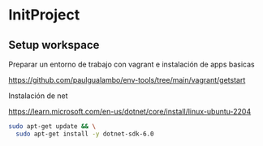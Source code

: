 # InitProject

## Setup workspace

Preparar un entorno de trabajo con vagrant e instalación de apps basicas

https://github.com/paulgualambo/env-tools/tree/main/vagrant/getstart


Instalación de net


https://learn.microsoft.com/en-us/dotnet/core/install/linux-ubuntu-2204

```sh
sudo apt-get update && \
  sudo apt-get install -y dotnet-sdk-6.0
```